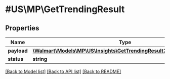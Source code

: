 # #US\MP\GetTrendingResult

## Properties

Name | Type | Description | Notes
------------ | ------------- | ------------- | -------------
**payload** | [**\Walmart\Models\MP\US\Insights\GetTrendingResult200ResponsePayload**](GetTrendingResult200ResponsePayload.md) |  | [optional]
**status** | **string** |  | [optional]


[[Back to Model list]](../) [[Back to API list]](../../Api/US/MP) [[Back to README]](../../README.md)
